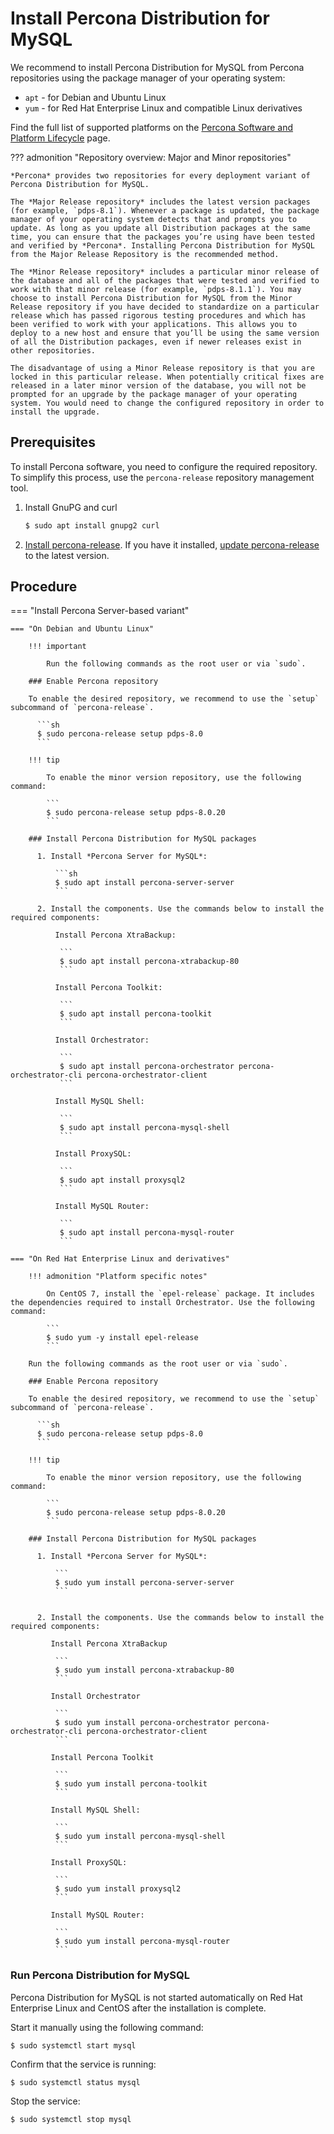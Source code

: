 # Install Percona Distribution for MySQL

We recommend to install Percona Distribution for MySQL from Percona repositories using the package manager of your operating system:

* `apt` - for Debian and Ubuntu Linux
* `yum` - for Red Hat Enterprise Linux and compatible Linux derivatives

Find the full list of supported platforms on the [Percona Software and Platform Lifecycle](https://www.percona.com/services/policies/percona-software-support-lifecycle#mysql) page.

??? admonition "Repository overview: Major and Minor repositories" 

    *Percona* provides two repositories for every deployment variant of Percona Distribution for MySQL.

    The *Major Release repository* includes the latest version packages (for example, `pdps-8.1`). Whenever a package is updated, the package manager of your operating system detects that and prompts you to update. As long as you update all Distribution packages at the same time, you can ensure that the packages you’re using have been tested and verified by *Percona*. Installing Percona Distribution for MySQL from the Major Release Repository is the recommended method.

    The *Minor Release repository* includes a particular minor release of the database and all of the packages that were tested and verified to work with that minor release (for example, `pdps-8.1.1`). You may choose to install Percona Distribution for MySQL from the Minor Release repository if you have decided to standardize on a particular release which has passed rigorous testing procedures and which has been verified to work with your applications. This allows you to deploy to a new host and ensure that you’ll be using the same version of all the Distribution packages, even if newer releases exist in other repositories.

    The disadvantage of using a Minor Release repository is that you are locked in this particular release. When potentially critical fixes are released in a later minor version of the database, you will not be prompted for an upgrade by the package manager of your operating system. You would need to change the configured repository in order to install the upgrade.

## Prerequisites

To install Percona software, you need to configure the required repository. To simplify this process, use the `percona-release` repository management tool. 

1. Install GnuPG and curl

    ```sh
    $ sudo apt install gnupg2 curl
    ```

2. [Install percona-release](https://www.percona.com/doc/percona-repo-config/installing.html). If you have it installed, [update percona-release](https://www.percona.com/doc/percona-repo-config/updating.html) to the latest version.

## Procedure

=== "Install Percona Server-based variant"

    === "On Debian and Ubuntu Linux"

        !!! important

            Run the following commands as the root user or via `sudo`.

        ### Enable Percona repository

        To enable the desired repository, we recommend to use the `setup` subcommand of `percona-release`.

          ```sh
          $ sudo percona-release setup pdps-8.0
          ```

        !!! tip

            To enable the minor version repository, use the following command:

            ```
            $ sudo percona-release setup pdps-8.0.20
            ```

        ### Install Percona Distribution for MySQL packages

          1. Install *Percona Server for MySQL*:

              ```sh
              $ sudo apt install percona-server-server
              ```

          2. Install the components. Use the commands below to install the required components:

              Install Percona XtraBackup:

               ```
               $ sudo apt install percona-xtrabackup-80
               ```

              Install Percona Toolkit:

               ```
               $ sudo apt install percona-toolkit
               ```

              Install Orchestrator:

               ```
               $ sudo apt install percona-orchestrator percona-orchestrator-cli percona-orchestrator-client
               ```

              Install MySQL Shell:

               ```
               $ sudo apt install percona-mysql-shell
               ```

              Install ProxySQL:

               ```
               $ sudo apt install proxysql2
               ```

              Install MySQL Router:

               ```
               $ sudo apt install percona-mysql-router
               ```

    === "On Red Hat Enterprise Linux and derivatives"
 
        !!! admonition "Platform specific notes"

            On CentOS 7, install the `epel-release` package. It includes the dependencies required to install Orchestrator. Use the following command:

            ```
            $ sudo yum -y install epel-release
            ```

        Run the following commands as the root user or via `sudo`.

        ### Enable Percona repository

        To enable the desired repository, we recommend to use the `setup` subcommand of `percona-release`.

          ```sh
          $ sudo percona-release setup pdps-8.0
          ```

        !!! tip

            To enable the minor version repository, use the following command:

            ```
            $ sudo percona-release setup pdps-8.0.20
            ```

        ### Install Percona Distribution for MySQL packages

          1. Install *Percona Server for MySQL*:

              ```
              $ sudo yum install percona-server-server
              ```


          2. Install the components. Use the commands below to install the required components:

             Install Percona XtraBackup

              ```
              $ sudo yum install percona-xtrabackup-80
              ```

             Install Orchestrator

              ```
              $ sudo yum install percona-orchestrator percona-orchestrator-cli percona-orchestrator-client
              ```

             Install Percona Toolkit

              ```
              $ sudo yum install percona-toolkit
              ```

             Install MySQL Shell:

              ```
              $ sudo yum install percona-mysql-shell
              ```

             Install ProxySQL:

              ```
              $ sudo yum install proxysql2
              ```

             Install MySQL Router:

              ```
              $ sudo yum install percona-mysql-router
              ```

### Run Percona Distribution for MySQL

Percona Distribution for MySQL is not started automatically on Red Hat Enterprise Linux and CentOS after the installation is complete. 

Start it manually using the following command:

```
$ sudo systemctl start mysql
```

Confirm that the service is running:

```
$ sudo systemctl status mysql
```

Stop the service:

```
$ sudo systemctl stop mysql
```


